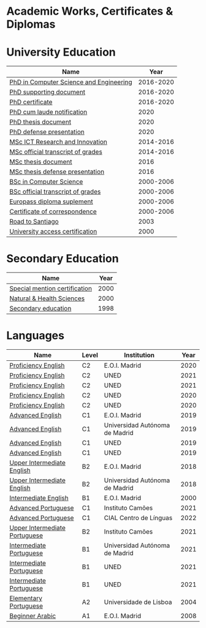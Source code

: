 # Academic Works, Certificates &amp; Diplomas

# University Education

Name | Year |
--- | --- |
[PhD in Computer Science and Engineering](https://github.com/gomezabajo/academy/blob/main/diplomas/2020_PhD_Computer_Science_and_Engineering.pdf) | 2016-2020 |
[PhD supporting document](https://github.com/gomezabajo/academy/blob/main/diplomas/2020_PhD_Computer_Science_and_Engineering_payment_PUB.pdf) | 2016-2020 |
[PhD certificate](https://github.com/gomezabajo/academy/blob/main/diplomas/2020_PhD_Computer_Science_and_Engineering_certificate_PUB.pdf) | 2016-2020 |
[PhD cum laude notification](https://github.com/gomezabajo/academy/blob/main/diplomas/2020_PhD_Computer_Science_and_Engineering_cum_laude.pdf) | 2020 |
[PhD thesis document](https://github.com/gomezabajo/academy/blob/main/works/2020_PhD_Computer_Science_and_Engineering_Thesis.pdf) | 2020 |
[PhD defense presentation](https://github.com/gomezabajo/academy/blob/main/works/2020_PhD_Computer_Science_presentation.pdf) | 2020 |
[MSc ICT Research and Innovation](https://github.com/gomezabajo/academy/blob/main/diplomas/2016_Titulo_Master_i2-TIC.pdf) | 2014-2016 |
[MSc official transcript of grades](https://github.com/gomezabajo/academy/blob/main/diplomas/2016_Certificado_Notas_Master_i2-TIC_MH_digital_PUB.pdf) | 2014-2016 |
[MSc thesis document](https://github.com/gomezabajo/academy/blob/main/works/2016_Master_i2-TIC_TFM.pdf) | 2016 |
[MSc thesis defense presentation](https://github.com/gomezabajo/academy/blob/main/works/2016_TFM_pgomez_es.pdf) | 2016 |
[BSc in Computer Science](https://github.com/gomezabajo/academy/blob/main/diplomas/2006_Titulo_Ingeniero_en_Informatica_compulsado.pdf) | 2000-2006 |
[BSc official transcript of grades](https://github.com/gomezabajo/academy/blob/main/diplomas/2006_Certificado_Notas_Ingeniero_en_Informatica_digital_PUB.pdf) | 2000-2006 |
[Europass diploma suplement](https://www.gomezabajo.es/pdf/2015_SET_Titulo_Ingeniero_en_Informatica_PUB.pdf) | 2000-2006 |
[Certificate of correspondence](https://github.com/gomezabajo/academy/blob/main/diplomas/2016_Certificado_de_correspondencia_PUB.pdf) | 2000-2006 |
[Road to Santiago](https://github.com/gomezabajo/academy/blob/main/diplomas/2003_Camino_de_Santiago.pdf) | 2003 |
[University access certification](https://github.com/gomezabajo/academy/blob/main/diplomas/2000_Certificado_PAU_PUB.pdf) | 2000 |

# Secondary Education

Name | Year |
--- | --- |
[Special mention certification](https://github.com/gomezabajo/academy/blob/main/diplomas/2000_Certificado_MH_Bachiller_PUB.pdf) | 2000 |
[Natural & Health Sciences](https://github.com/gomezabajo/academy/blob/main/diplomas/2000_Titulo_Bachiller_PUB.pdf) | 2000 |
[Secondary education](https://github.com/gomezabajo/academy/blob/main/diplomas/1998_Titulo_Secundaria_PUB.pdf) | 1998 |

# Languages

Name | Level | Institution | Year |
--- | --- | --- | --- |
[Proficiency English](https://github.com/gomezabajo/academy/blob/main/diplomas/2020_Certificado_EOI_Ingles_C2_oficial_PUB.pdf) | C2 | E.O.I. Madrid | 2020 |
[Proficiency English](https://github.com/gomezabajo/academy/blob/main/diplomas/2021_Certificado_UNED_Ingles_C2_PUB.pdf) | C2 | UNED | 2021 |
[Proficiency English](https://github.com/gomezabajo/academy/blob/main/diplomas/2021_Certificado_UNED_Portugues_B1_oficial_PUB.pdf) | C2 | UNED | 2021 |
[Proficiency English](https://github.com/gomezabajo/academy/blob/main/diplomas/2020_Certificado_UNED_Ingles_C2_PUB.pdf) | C2 | UNED | 2020 |
[Proficiency English](https://github.com/gomezabajo/academy/blob/main/diplomas/2020_Certificado_UNED_Ingles_C2_oficial_PUB.pdf) | C2 | UNED | 2020 |
[Advanced English](https://github.com/gomezabajo/academy/blob/main/diplomas/2019_Certificado_EOI_Ingles_C1_oficial_PUB.pdf) | C1 | E.O.I. Madrid | 2019 |
[Advanced English](https://github.com/gomezabajo/academy/blob/main/diplomas/2019_General_English_C1_UAM.pdf) | C1 | Universidad Autónoma de Madrid | 2019 |
[Advanced English](https://github.com/gomezabajo/academy/blob/main/diplomas/2019_Certificado_UNED_Ingles_C1_PUB.pdf) | C1 | UNED | 2019 |
[Advanced English](https://github.com/gomezabajo/academy/blob/main/diplomas/2019_Certificado_UNED_Ingles_C1_oficial_PUB.pdf) | C1 | UNED | 2019 |
[Upper Intermediate English](https://github.com/gomezabajo/academy/blob/main/diplomas/2018_Certificado_EOI_Ingles_B2_oficial_PUB.pdf) | B2 | E.O.I. Madrid | 2018 |
[Upper Intermediate English](https://github.com/gomezabajo/academy/blob/main/diplomas/2018_English_EAP_B2_UAM.pdf) | B2 | Universidad Autónoma de Madrid | 2018 |
[Intermediate English](https://github.com/gomezabajo/academy/blob/main/diplomas/2000_Certificado_EOI_Ingles_B1_PUB.pdf) | B1 | E.O.I. Madrid | 2000 |
[Advanced Portuguese](https://github.com/gomezabajo/academy/blob/main/diplomas/2021_Portugues_C1_Instituto_Camoes.pdf) | C1 | Instituto Camões | 2021 |
[Advanced Portuguese](https://github.com/gomezabajo/academy/blob/main/diplomas/2022_Portugues_C1_CIAL.pdf) | C1 | CIAL Centro de Línguas | 2022 |
[Upper Intermediate Portuguese](https://github.com/gomezabajo/academy/blob/main/diplomas/2021_Portugues_B2_Instituto_Camoes.pdf) | B2 | Instituto Camões | 2021 |
[Intermediate Portuguese](https://github.com/gomezabajo/academy/blob/main/diplomas/2021_Portugues_B1_UAM_PUB.pdf) | B1 | Universidad Autónoma de Madrid | 2021 |
[Intermediate Portuguese](https://github.com/gomezabajo/academy/blob/main/diplomas/2021_Certificado_UNED_Portugues_B1_PUB.pdf) | B1 |UNED | 2021 |
[Intermediate Portuguese](https://github.com/gomezabajo/academy/blob/main/diplomas/2021_Certificado_UNED_Portugues_B1_oficial_PUB.pdf) | B1 |UNED | 2021 |
[Elementary Portuguese](https://github.com/gomezabajo/academy/blob/main/diplomas/2004_Curso_Inicial_de_Lingua_Portuguesa.pdf) | A2 | Universidade de Lisboa | 2004 |
[Beginner Arabic](https://github.com/gomezabajo/academy/blob/main/diplomas/2008_Certificado_EOI_Arabe_A1_PUB.pdf) | A1 | E.O.I. Madrid | 2008 |







